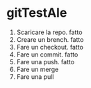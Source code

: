 # gitTestAle

1) Scaricare la repo. fatto
2) Creare un brench. fatto
3) Fare un checkout. fatto
4) Fare un commit. fatto 
5) Fare una push. fatto
6) Fare un merge
7) Fare una pull
   
